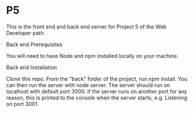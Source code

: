 # P5
This is the front end and back end server for Project 5 of the Web Developer path.

Back end Prerequisites

You will need to have Node and npm installed locally on your machine.

Back end Installation

Clone this repo. From the "back" folder of the project, run npm install. You can then run the server with node server. The server should run on localhost with default port 3000. If the server runs on another port for any reason, this is printed to the console when the server starts, e.g. Listening on port 3001.
